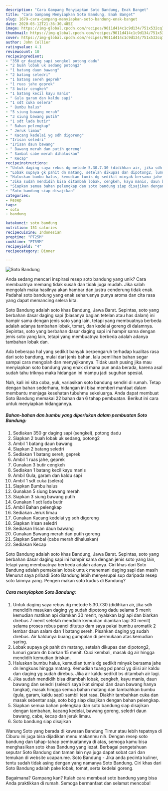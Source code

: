 ```yaml
---
description: "Cara Gampang Menyiapkan Soto Bandung, Enak Banget"
title: "Cara Gampang Menyiapkan Soto Bandung, Enak Banget"
slug: 1679-cara-gampang-menyiapkan-soto-bandung-enak-banget
date: 2020-05-12T21:36:30.485Z
image: https://img-global.cpcdn.com/recipes/9011d414c1c9d134/751x532cq70/soto-bandung-foto-resep-utama.jpg
thumbnail: https://img-global.cpcdn.com/recipes/9011d414c1c9d134/751x532cq70/soto-bandung-foto-resep-utama.jpg
cover: https://img-global.cpcdn.com/recipes/9011d414c1c9d134/751x532cq70/soto-bandung-foto-resep-utama.jpg
author: John Collier
ratingvalue: 4.1
reviewcount: 10
recipeingredient:
- "350 gr daging sapi sengkel potong dadu"
- "2 buah lobak uk sedang potong2"
- "1 batang daun bawang"
- "2 batang seledri"
- "1 batang sereh geprek"
- "1 ruas jahe geprek"
- "3 butir cengkeh"
- "1 batang kecil kayu manis"
- " Gula garam dan kaldu sapi"
- "1 sdt cuka selera"
- " Bumbu halus"
- "5 siung bawang merah"
- "3 siung bawang putih"
- "1 sdt lada butir"
- " Bahan pelengkap"
- " Jeruk limau"
- " Kacang kedelai yg sdh digoreng"
- "Irisan seledri"
- "Irisan daun bawang"
- " Bawang merah dan putih goreng"
- " Sambal cabe merah dihaluskan"
- " Kecap"
recipeinstructions:
- "Untuk daging saya rebus dg metode 5.30.7.30 (didihkan air, jika sdh mendidih masukan daging yg sudah dipotong dadu selama 5 menit kemudian matikan api diamkan 30 menit, nyalakan lagi api dan biarkan direbus 7 menit setelah mendidih kemudian diamkan lagi 30 menit) selama proses rebus panci ditutup dam saya pakai bumbu aromatik 2 lembar daun salam dan 1 batang sereh. Pisahkan daging yg sudah direbus. Air kaldunya buang gumpalan di permukaan atas kemudian saring."
- "Lobak supaya gk pahit dn matang, setelah dikupas dan dipotong2, lumuri garam dn biarkan 15 menit. Cuci kembali, masak dg air hingga mendidih kemudian tiriskan."
- "Haluskan bumbu halus, kemudian tumis dg sedikit minyak bersama jahe dn lengkuas hingga matang. Kemudian tuang pd panci yg diisi air kaldu dan daging yg sudah direbus. Jika air kaldu sedikit bs ditambah air lagi."
- "Jika sudah mendidih bisa ditambah lobak, cengkeh, kayu manis, daun bawang dan seledri (seledri saya ikat simpul dan daun bawang hanya tangkai), masak hingga semua bahan matang dan tambahkan bumbu (gula, garam, kaldu sapi) sambil test rasa. Diakhir tambahkan cuka dan masak sebentar saja, soto bdg siap disajikan dengan bahan pelengkap."
- "Siapkan semua bahan pelengkap dan soto bandung siap disajikan dengan tambahan, kacang kedelai, bawang goreng, seledri daun bawang, cabe, kecap dan jeruk limau."
- "Soto bandung siap disajikan"
categories:
- Resep
tags:
- soto
- bandung

katakunci: soto bandung 
nutrition: 151 calories
recipecuisine: Indonesian
preptime: "PT25M"
cooktime: "PT59M"
recipeyield: "4"
recipecategory: Dinner

---
```



![Soto Bandung](https://img-global.cpcdn.com/recipes/9011d414c1c9d134/751x532cq70/soto-bandung-foto-resep-utama.jpg)

Anda sedang mencari inspirasi resep soto bandung yang unik? Cara membuatnya memang tidak susah dan tidak juga mudah. Jika salah mengolah maka hasilnya akan hambar dan justru cenderung tidak enak. Padahal soto bandung yang enak seharusnya punya aroma dan cita rasa yang dapat memancing selera kita.

Soto Bandung adalah soto khas Bandung, Jawa Barat. Sepintas, soto yang berbahan dasar daging sapi (biasanya bagian tetelan atau has dalam) ini hampir sama dengan jenis soto yang lain, tetapi yang membuatnya berbeda adalah adanya tambahan lobak, tomat, dan kedelai goreng di dalamnya. Sepintas, soto yang berbahan dasar daging sapi ini hampir sama dengan jenis soto yang lain, tetapi yang membuatnya berbeda adalah adanya tambahan lobak dan.

Ada beberapa hal yang sedikit banyak berpengaruh terhadap kualitas rasa dari soto bandung, mulai dari jenis bahan, lalu pemilihan bahan segar sampai cara mengolah dan menyajikannya. Tidak usah pusing jika mau menyiapkan soto bandung yang enak di mana pun anda berada, karena asal sudah tahu triknya maka hidangan ini mampu jadi suguhan spesial.


Nah, kali ini kita coba, yuk, variasikan soto bandung sendiri di rumah. Tetap dengan bahan sederhana, hidangan ini bisa memberi manfaat dalam membantu menjaga kesehatan tubuhmu sekeluarga. Anda dapat membuat Soto Bandung memakai 22 bahan dan 6 tahap pembuatan. Berikut ini cara untuk menyiapkan hidangannya.

<!--inarticleads1-->

##### Bahan-bahan dan bumbu yang diperlukan dalam pembuatan Soto Bandung:

1. Sediakan 350 gr daging sapi (sengkel), potong dadu
1. Siapkan 2 buah lobak uk sedang, potong2
1. Ambil 1 batang daun bawang
1. Siapkan 2 batang seledri
1. Sediakan 1 batang sereh, geprek
1. Ambil 1 ruas jahe, geprek
1. Gunakan 3 butir cengkeh
1. Sediakan 1 batang kecil kayu manis
1. Ambil  Gula, garam dan kaldu sapi
1. Ambil 1 sdt cuka (selera)
1. Siapkan  Bumbu halus
1. Gunakan 5 siung bawang merah
1. Siapkan 3 siung bawang putih
1. Gunakan 1 sdt lada butir
1. Ambil  Bahan pelengkap
1. Sediakan  Jeruk limau
1. Gunakan  Kacang kedelai yg sdh digoreng
1. Siapkan Irisan seledri
1. Sediakan Irisan daun bawang
1. Gunakan  Bawang merah dan putih goreng
1. Siapkan  Sambal (cabe merah dihaluskan)
1. Sediakan  Kecap


Soto Bandung adalah soto khas Bandung, Jawa Barat. Sepintas, soto yang berbahan dasar daging sapi ini hampir sama dengan jenis soto yang lain, tetapi yang membuatnya berbeda adalah adanya. Ciri khas dari Soto Bandung adalah pemakaian lobak untuk menemani daging sapi dan masih Menurut saya pribadi Soto Bandung lebih menyerupai sup daripada resep soto lainnya yang. Pengen makan soto kudus di Bandung? 

<!--inarticleads2-->

##### Cara menyiapkan Soto Bandung:

1. Untuk daging saya rebus dg metode 5.30.7.30 (didihkan air, jika sdh mendidih masukan daging yg sudah dipotong dadu selama 5 menit kemudian matikan api diamkan 30 menit, nyalakan lagi api dan biarkan direbus 7 menit setelah mendidih kemudian diamkan lagi 30 menit) selama proses rebus panci ditutup dam saya pakai bumbu aromatik 2 lembar daun salam dan 1 batang sereh. Pisahkan daging yg sudah direbus. Air kaldunya buang gumpalan di permukaan atas kemudian saring.
1. Lobak supaya gk pahit dn matang, setelah dikupas dan dipotong2, lumuri garam dn biarkan 15 menit. Cuci kembali, masak dg air hingga mendidih kemudian tiriskan.
1. Haluskan bumbu halus, kemudian tumis dg sedikit minyak bersama jahe dn lengkuas hingga matang. Kemudian tuang pd panci yg diisi air kaldu dan daging yg sudah direbus. Jika air kaldu sedikit bs ditambah air lagi.
1. Jika sudah mendidih bisa ditambah lobak, cengkeh, kayu manis, daun bawang dan seledri (seledri saya ikat simpul dan daun bawang hanya tangkai), masak hingga semua bahan matang dan tambahkan bumbu (gula, garam, kaldu sapi) sambil test rasa. Diakhir tambahkan cuka dan masak sebentar saja, soto bdg siap disajikan dengan bahan pelengkap.
1. Siapkan semua bahan pelengkap dan soto bandung siap disajikan dengan tambahan, kacang kedelai, bawang goreng, seledri daun bawang, cabe, kecap dan jeruk limau.
1. Soto bandung siap disajikan


Warung Soto yang berada di kawasan Bandung Timur atau lebih tepatnya di Ciburu ini juga bisa dijadikan menu makanmu nih. Dengan resep soto bandung dan tahap-tahap pembuatannya di atas, semoga kamu bisa menghasilkan soto khas Bandung yang lezat. Berbagai pengetahuan seputar Soto Bandung dan taman lain nya juga dapat sobat cari dan temukan di website ucapan.me. Soto Bandung - Jika anda pecinta kuliner, tentu sudah tidak asing dengan yang namanya Soto Bandung. Ciri khas dari Soto Bandung adalah pake lobak, tomat, serta kedelai goreng. 

Bagaimana? Gampang kan? Itulah cara membuat soto bandung yang bisa Anda praktikkan di rumah. Semoga bermanfaat dan selamat mencoba!
